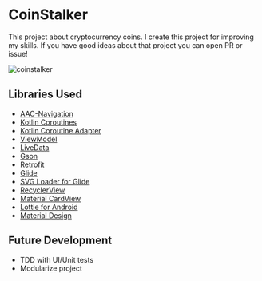# CoinStalker
This project about cryptocurrency coins. I create this project for improving my skills. If you have good ideas about that project you can open PR or issue!

![coinstalker](https://user-images.githubusercontent.com/22769589/50541103-6ac52c80-0baf-11e9-821e-6f57f15d4862.png)
## Libraries Used
  
 - [AAC-Navigation](https://developer.android.com/topic/libraries/architecture/navigation/)
 - [Kotlin Coroutines](https://github.com/Kotlin/kotlinx.coroutines)
 - [Kotlin Coroutine Adapter](https://github.com/JakeWharton/retrofit2-kotlin-coroutines-adapter)
 - [ViewModel](https://developer.android.com/topic/libraries/architecture/viewmodel)
 - [LiveData](https://developer.android.com/topic/libraries/architecture/livedata)
 - [Gson](https://github.com/google/gson)
 - [Retrofit](https://square.github.io/retrofit/)
 - [Glide](https://github.com/bumptech/glide)
 - [SVG Loader for Glide](https://github.com/2coffees1team/GlideToVectorYou)
 - [RecyclerView](https://developer.android.com/guide/topics/ui/layout/recyclerview)
 - [Material CardView](https://material.io/develop/android/components/material-card-view/)
 - [Lottie for Android](https://github.com/airbnb/lottie-android)
 - [Material Design](https://material.io/develop/android/docs/getting-started/)
 
## Future Development

 - TDD with UI/Unit tests
 - Modularize project
